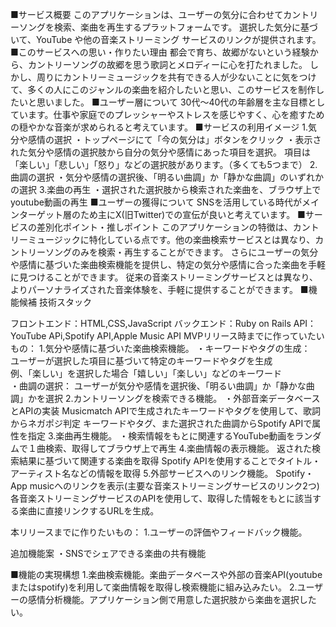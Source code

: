 ■サービス概要
このアプリケーションは、ユーザーの気分に合わせてカントリーソングを検索、楽曲を再生するプラットフォームです。
選択した気分に基づいて、YouTube や他の音楽ストリーミング サービスのリンクが提供されます。
■このサービスへの思い・作りたい理由
都会で育ち、故郷がないという経験から、カントリーソングの故郷を思う歌詞とメロディーに心を打たれました。
しかし、周りにカントリーミュージックを共有できる人が少ないことに気をつけて、多くの人にこのジャンルの楽曲を紹介したいと思い、このサービスを制作したいと思いました。
■ユーザー層について
30代〜40代の年齢層を主な目標としています。仕事や家庭でのプレッシャーやストレスを感じやすく、心を癒すための穏やかな音楽が求められると考えています。
■サービスの利用イメージ
1.気分や感情の選択
・トップページにて「今の気分は」ボタンをクリック
・表示された気分や感情の選択肢から自分の気分や感情にあった項目を選択。
項目は「楽しい」「悲しい」「怒り」などの選択肢があります。（多くても5つまで）
2.曲調の選択
・気分や感情の選択後、「明るい曲調」か「静かな曲調」のいずれかの選択
3.楽曲の再生
・選択された選択肢から検索された楽曲を、ブラウザ上でyoutube動画の再生
■ユーザーの獲得について
SNSを活用している時代がメインターゲット層のため主にX(旧Twitter)での宣伝が良いと考えています。
■サービスの差別化ポイント・推しポイント
このアプリケーションの特徴は、カントリーミュージックに特化している点です。他の楽曲検索サービスとは異なり、カントリーソングのみを検索・再生することができます。
さらにユーザーの気分や感情に基づいた楽曲検索機能を提供し、特定の気分や感情に合った楽曲を手軽に見つけることができます。
従来の音楽ストリーミングサービスとは異なり、よりパーソナライズされた音楽体験を、手軽に提供することができます。
■機能候補
技術スタック

フロントエンド：HTML,CSS,JavaScript
バックエンド：Ruby on Rails
API：YouTube APi,Spotify API,Apple Music API
MVPリリース時までに作っていたいもの：
1.気分や感情に基づいた楽曲検索機能。
・キーワードやタグの生成：  
ユーザーが選択した項目に基づいて特定のキーワードやタグを生成  
例、「楽しい」を選択した場合「嬉しい」「楽しい」などのキーワード  
・曲調の選択：
ユーザーが気分や感情を選択後、「明るい曲調」か「静かな曲調」かを選択
2.カントリーソングを検索できる機能。
・外部音楽データベースとAPIの実装
Musicmatch APIで生成されたキーワードやタグを使用して、歌詞からネガポジ判定
キーワードやタグ、また選択された曲調からSpotify APIで属性を指定
3.楽曲再生機能。
・検索情報をもとに関連するYouTube動画をランダムで１曲検索、取得してブラウザ上で再生
4.楽曲情報の表示機能。
返された検索結果に基づいて関連する楽曲を取得
Spotify APIを使用することでタイトル・アーティスト名などの情報を取得
5.外部サービスへのリンク機能。
Spotify・App musicへのリンクを表示(主要な音楽ストリーミングサービスのリンク2つ)
各音楽ストリーミングサービスのAPIを使用して、取得した情報をもとに該当する楽曲に直接リンクするURLを生成。

本リリースまでに作りたいもの：
1.ユーザーの評価やフィードバック機能。

追加機能案
・SNSでシェアできる楽曲の共有機能

■機能の実現構想
1.楽曲検索機能。楽曲データベースや外部の音楽API(youtubeまたはspotify)を利用して楽曲情報を取得し検索機能に組み込みたい。
2.ユーザーの感情分析機能。アプリケーション側で用意した選択肢から楽曲を選択したい。